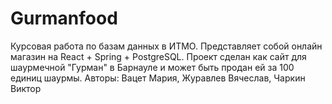 ﻿# Gurmanfood

Курсовая работа по базам данных в ИТМО. Представляет собой онлайн магазин на React + Spring + PostgreSQL.
Проект сделан как сайт для шаурмечной "Гурман" в Барнауле и может быть продан ей за 100 единиц шаурмы.
Авторы: Вацет Мария, Журавлев Вячеслав, Чаркин Виктор
